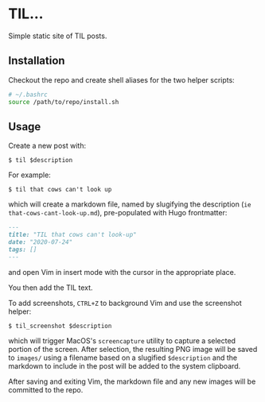 # TIL...

Simple static site of TIL posts.

## Installation

Checkout the repo and create shell aliases for the two helper scripts:

```bash
# ~/.bashrc
source /path/to/repo/install.sh
```

## Usage

Create a new post with:

    $ til $description

For example:

    $ til that cows can't look up

which will create a markdown file, named by slugifying the description  (`ie
that-cows-cant-look-up.md`), pre-populated with Hugo frontmatter:
```markdown
---
title: "TIL that cows can't look-up"
date: "2020-07-24"
tags: []
---

```
and open Vim in insert mode with the cursor in the appropriate place. 

You then add the TIL text. 

To add screenshots, `CTRL+Z` to background Vim and use the screenshot helper:

    $ til_screenshot $description

which will trigger MacOS's `screencapture` utility to capture a selected portion
of the screen. After selection, the resulting PNG image will be saved to
`images/` using a filename based on a slugified `$description` and the markdown
to include in the post will be added to the system clipboard.

After saving and exiting Vim, the markdown file and any new images will be
committed to the repo.
